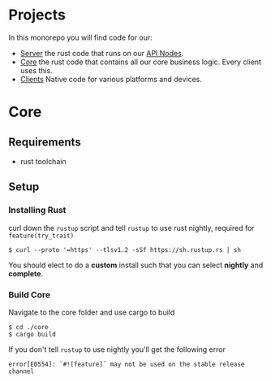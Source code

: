 # Projects

In this monorepo you will find code for our:
+ [Server](../server) the rust code that runs on our [API Nodes](overview.md).
+ [Core](../core) the rust code that contains all our core business logic. Every client uses this.
+ [Clients](../clients) Native code for various platforms and devices.

# Core

## Requirements

+ rust toolchain

## Setup

### Installing Rust

curl down the `rustup` script and tell `rustup` to use rust nightly, required for `feature(try_trait)`
```
$ curl --proto '=https' --tlsv1.2 -sSf https://sh.rustup.rs | sh
```

You should elect to do a **custom** install such that you can select **nightly** and **complete**.

### Build Core

Navigate to the core folder and use cargo to build
```shell script
$ cd ./core
$ cargo build
``` 

If you don't tell `rustup` to use nightly you'll get the following error
```shell script
error[E0554]: `#![feature]` may not be used on the stable release channel
```

